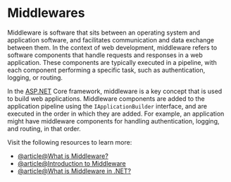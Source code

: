# Middlewares

Middleware is software that sits between an operating system and application software, and facilitates communication and data exchange between them. In the context of web development, middleware refers to software components that handle requests and responses in a web application. These components are typically executed in a pipeline, with each component performing a specific task, such as authentication, logging, or routing.

In the [ASP.NET](http://ASP.NET) Core framework, middleware is a key concept that is used to build web applications. Middleware components are added to the application pipeline using the `IApplicationBuilder` interface, and are executed in the order in which they are added. For example, an application might have middleware components for handling authentication, logging, and routing, in that order.

Visit the following resources to learn more:

- [@article@What is Middleware?](https://www.redhat.com/en/topics/middleware/what-is-middleware)
- [@article@Introduction to Middleware](https://www.techtarget.com/searchapparchitecture/definition/middleware)
- [@article@What is Middleware in .NET?](https://www.talend.com/resources/what-is-middleware/)